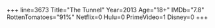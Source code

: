 +++
line=3673
Title="The Tunnel"
Year=2013
Age="18+"
IMDb="7.8"
RottenTomatoes="91%"
Netflix=0
Hulu=0
PrimeVideo=1
Disney=0
+++

